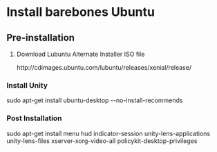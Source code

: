 <h1>Install barebones Ubuntu</h1>
<h2>Pre-installation</h2>
<ol>
<li>Download Lubuntu Alternate Installer ISO file</li>
<p>http://cdimages.ubuntu.com/lubuntu/releases/xenial/release/</p>
</ol>
<h3>Install Unity</h3>
<p>sudo apt-get install ubuntu-desktop --no-install-recommends</p>
<h3>Post Installation</h3>
<p>sudo apt-get install menu hud indicator-session unity-lens-applications unity-lens-files xserver-xorg-video-all policykit-desktop-privileges</p>
